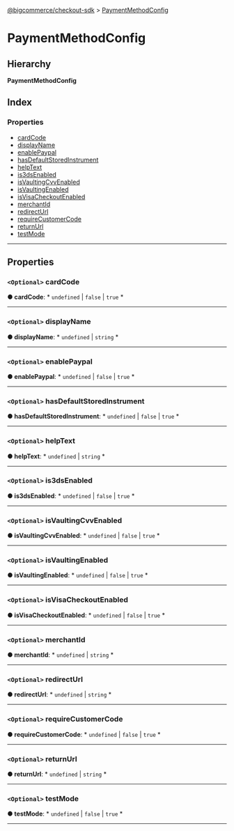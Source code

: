 [@bigcommerce/checkout-sdk](../README.md) > [PaymentMethodConfig](../interfaces/paymentmethodconfig.md)

# PaymentMethodConfig

## Hierarchy

**PaymentMethodConfig**

## Index

### Properties

* [cardCode](paymentmethodconfig.md#cardcode)
* [displayName](paymentmethodconfig.md#displayname)
* [enablePaypal](paymentmethodconfig.md#enablepaypal)
* [hasDefaultStoredInstrument](paymentmethodconfig.md#hasdefaultstoredinstrument)
* [helpText](paymentmethodconfig.md#helptext)
* [is3dsEnabled](paymentmethodconfig.md#is3dsenabled)
* [isVaultingCvvEnabled](paymentmethodconfig.md#isvaultingcvvenabled)
* [isVaultingEnabled](paymentmethodconfig.md#isvaultingenabled)
* [isVisaCheckoutEnabled](paymentmethodconfig.md#isvisacheckoutenabled)
* [merchantId](paymentmethodconfig.md#merchantid)
* [redirectUrl](paymentmethodconfig.md#redirecturl)
* [requireCustomerCode](paymentmethodconfig.md#requirecustomercode)
* [returnUrl](paymentmethodconfig.md#returnurl)
* [testMode](paymentmethodconfig.md#testmode)

---

## Properties

<a id="cardcode"></a>

### `<Optional>` cardCode

**● cardCode**: * `undefined` &#124; `false` &#124; `true`
*

___
<a id="displayname"></a>

### `<Optional>` displayName

**● displayName**: * `undefined` &#124; `string`
*

___
<a id="enablepaypal"></a>

### `<Optional>` enablePaypal

**● enablePaypal**: * `undefined` &#124; `false` &#124; `true`
*

___
<a id="hasdefaultstoredinstrument"></a>

### `<Optional>` hasDefaultStoredInstrument

**● hasDefaultStoredInstrument**: * `undefined` &#124; `false` &#124; `true`
*

___
<a id="helptext"></a>

### `<Optional>` helpText

**● helpText**: * `undefined` &#124; `string`
*

___
<a id="is3dsenabled"></a>

### `<Optional>` is3dsEnabled

**● is3dsEnabled**: * `undefined` &#124; `false` &#124; `true`
*

___
<a id="isvaultingcvvenabled"></a>

### `<Optional>` isVaultingCvvEnabled

**● isVaultingCvvEnabled**: * `undefined` &#124; `false` &#124; `true`
*

___
<a id="isvaultingenabled"></a>

### `<Optional>` isVaultingEnabled

**● isVaultingEnabled**: * `undefined` &#124; `false` &#124; `true`
*

___
<a id="isvisacheckoutenabled"></a>

### `<Optional>` isVisaCheckoutEnabled

**● isVisaCheckoutEnabled**: * `undefined` &#124; `false` &#124; `true`
*

___
<a id="merchantid"></a>

### `<Optional>` merchantId

**● merchantId**: * `undefined` &#124; `string`
*

___
<a id="redirecturl"></a>

### `<Optional>` redirectUrl

**● redirectUrl**: * `undefined` &#124; `string`
*

___
<a id="requirecustomercode"></a>

### `<Optional>` requireCustomerCode

**● requireCustomerCode**: * `undefined` &#124; `false` &#124; `true`
*

___
<a id="returnurl"></a>

### `<Optional>` returnUrl

**● returnUrl**: * `undefined` &#124; `string`
*

___
<a id="testmode"></a>

### `<Optional>` testMode

**● testMode**: * `undefined` &#124; `false` &#124; `true`
*

___

